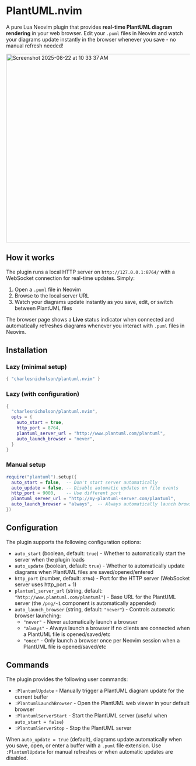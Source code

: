 # PlantUML.nvim
A pure Lua Neovim plugin that provides **real-time PlantUML diagram rendering** in your web browser. Edit your `.puml` files in Neovim and watch your diagrams update instantly in the browser whenever you save - no manual refresh needed!

<img width="646" height="515" alt="Screenshot 2025-08-22 at 10 33 37 AM" src="https://github.com/user-attachments/assets/25205bb6-267a-485d-8558-a53a7f5d7a39" />

## How it works

The plugin runs a local HTTP server on `http://127.0.0.1:8764/` with a WebSocket connection for real-time updates. Simply:

1. Open a `.puml` file in Neovim
2. Browse to the local server URL  
3. Watch your diagrams update instantly as you save, edit, or switch between PlantUML files

The browser page shows a **Live** status indicator when connected and automatically refreshes diagrams whenever you interact with `.puml` files in Neovim.

## Installation

### Lazy (minimal setup)
```lua
{ "charlesnicholson/plantuml.nvim" }
```

### Lazy (with configuration)
```lua
{
  "charlesnicholson/plantuml.nvim",
  opts = {
    auto_start = true,
    http_port = 8764,
    plantuml_server_url = "http://www.plantuml.com/plantuml",
    auto_launch_browser = "never",
  }
}
```

### Manual setup
```lua
require("plantuml").setup({
  auto_start = false,  -- Don't start server automatically
  auto_update = false, -- Disable automatic updates on file events
  http_port = 9000,    -- Use different port
  plantuml_server_url = "http://my-plantuml-server.com/plantuml",
  auto_launch_browser = "always",  -- Always automatically launch browser
})
```

## Configuration

The plugin supports the following configuration options:

- `auto_start` (boolean, default: `true`) - Whether to automatically start the server when the plugin loads
- `auto_update` (boolean, default: `true`) - Whether to automatically update diagrams when PlantUML files are saved/opened/entered
- `http_port` (number, default: `8764`) - Port for the HTTP server (WebSocket server uses http_port + 1)
- `plantuml_server_url` (string, default: `"http://www.plantuml.com/plantuml"`) - Base URL for the PlantUML server (the `/png/~1` component is automatically appended)
- `auto_launch_browser` (string, default: `"never"`) - Controls automatic browser launching:
  - `"never"` - Never automatically launch a browser
  - `"always"` - Always launch a browser if no clients are connected when a PlantUML file is opened/saved/etc
  - `"once"` - Only launch a browser once per Neovim session when a PlantUML file is opened/saved/etc

## Commands

The plugin provides the following user commands:

- `:PlantumlUpdate` - Manually trigger a PlantUML diagram update for the current buffer
- `:PlantumlLaunchBrowser` - Open the PlantUML web viewer in your default browser
- `:PlantumlServerStart` - Start the PlantUML server (useful when `auto_start = false`)
- `:PlantumlServerStop` - Stop the PlantUML server

When `auto_update = true` (default), diagrams update automatically when you save, open, or enter a buffer with a `.puml` file extension. Use `:PlantumlUpdate` for manual refreshes or when automatic updates are disabled.
